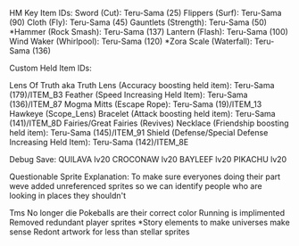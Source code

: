 HM Key Item IDs:
Sword (Cut): Teru-Sama (25)
Flippers (Surf): Teru-Sama (90)
Cloth (Fly): Teru-Sama (45)
Gauntlets (Strength): Teru-Sama (50)
*Hammer (Rock Smash): Teru-Sama (137)
Lantern (Flash): Teru-Sama (100)
Wind Waker (Whirlpool): Teru-Sama (120)
*Zora Scale (Waterfall): Teru-Sama (136)

Custom Held Item IDs:

Lens Of Truth aka Truth Lens (Accuracy boosting held item): Teru-Sama (179)/ITEM_B3
Feather (Speed Increasing Held Item): Teru-Sama (136)/ITEM_87
Mogma Mitts (Escape Rope): Teru-Sama (19)/ITEM_13
Hawkeye (Scope_Lens)
Bracelet (Attack boosting held item): Teru-Sama (141)/ITEM_8D
Fairies/Great Fairies (Revives)
Necklace (Friendship boosting held item): Teru-Sama (145)/ITEM_91
Shield (Defense/Special Defense Increasing Held Item): Teru-Sama (142)/ITEM_8E

Debug Save:
QUILAVA lv20
CROCONAW lv20
BAYLEEF lv20
PIKACHU lv20

Questionable Sprite Explanation:
To make sure everyones doing their part weve added unreferenced 
sprites so we can identify people who are looking in places they shouldn't

Tms No longer die
Pokeballs are their correct color
Running is implimented
Removed redundant player sprites
*Story elements to make universes make sense
Redont artwork for less than stellar sprites

